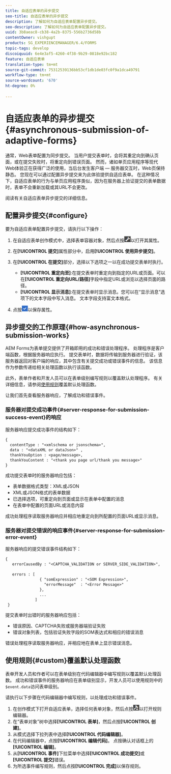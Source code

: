 ```yaml
---
title: 自适应表单的异步提交
seo-title: 自适应表单的异步提交
description: 了解如何为自适应表单配置异步提交。
seo-description: 了解如何为自适应表单配置异步提交。
uuid: 3b8aeac8-cb38-4a2b-8375-556b2736d58b
contentOwner: vishgupt
products: SG_EXPERIENCEMANAGER/6.4/FORMS
topic-tags: develop
discoiquuid: 6e4e3af5-4260-4f38-9b29-0818e92bc182
feature: 自适应表单
translation-type: tm+mt
source-git-commit: 75312539136bb53cf1db1de03fc0f9a1dca49791
workflow-type: tm+mt
source-wordcount: '670'
ht-degree: 0%

---
```



# 自适应表单的异步提交{#asynchronous-submission-of-adaptive-forms}

通常，Web表单配置为同步提交。 当用户提交表单时，会将其重定向到确认页面，或在提交失败时，将重定向到错误页面。 然而，诸如单页应用程序等现代Web体验正在获得广泛的使用，当后台发生客户端 — 服务器交互时，Web页保持静态。 您现在可以通过配置异步提交来为此体验提供自适应表单。 在这种情况下，自适应表单的行为与单页应用程序类似，因为在服务器上验证提交的表单数据时，表单不会重新加载或其URL不会更改。

阅读有关自适应表单异步提交的详细信息。

## 配置异步提交{#configure}

要为自适应表单配置异步提交，请执行以下操作：

1. 在自适应表单创作模式中，选择表单容器对象，然后点按![cmppr1](assets/cmppr1.png)以打开其属性。
1. 在&#x200B;**[!UICONTROL 提交]**&#x200B;属性部分中，启用&#x200B;**[!UICONTROL 使用异步提交]**。
1. 在&#x200B;**[!UICONTROL 在提交]**&#x200B;部分，选择以下选项之一以在成功提交表单时执行。

   * **[!UICONTROL 重定向至]**:在提交表单时重定向到指定的URL或页面。可以在&#x200B;**[!UICONTROL 重定向URL/路径]**&#x200B;字段中指定URL或浏览以选择页面的路径。
   * **[!UICONTROL 显示消息]**:在提交表单时显示消息。您可以在“显示消息”选项下的文本字段中写入消息。 文本字段支持富文本格式。

1. 点按![check-button1](assets/check-button1.png)以保存属性。

## 异步提交的工作原理{#how-asynchronous-submission-works}

AEM Forms为表单提交提供了开箱即用的成功和错误处理程序。 处理程序是客户端函数，根据服务器响应执行。 提交表单时，数据将传输到服务器进行验证，该服务器返回对客户端的响应，其中包含有关提交成功或错误事件的信息。 该信息作为参数传递给相关处理函数以执行该函数。

此外，表单作者和开发人员可以在表单级别编写规则以覆盖默认处理程序。 有关详细信息，请参阅[使用规则](#custom)覆盖默认处理函数。

让我们首先查看服务器响应，了解成功和错误事件。

### 服务器对提交成功事件{#server-response-for-submission-success-event}的响应

服务器响应提交成功事件的结构如下：

```
{
  contentType : "<xmlschema or jsonschema>", 
  data : "<dataXML or dataJson>" , 
  thankYouOption : <page/message>, 
  thankYouContent : "<thank you page url/thank you message>"
}
```

成功提交表单时的服务器响应包括：

* 表单数据格式类型：XML或JSON
* XML或JSON格式的表单数据
* 已选择选项，可重定向到页面或显示在表单中配置的消息
* 在表单中配置的页面URL或消息内容

成功处理程序读取服务器响应并相应地重定向到所配置的页面URL或显示消息。

### 服务器对提交错误的响应事件{#server-response-for-submission-error-event}

服务器响应的提交错误事件结构如下：

```
{
   errorCausedBy : "<CAPTCHA_VALIDATION or SERVER_SIDE_VALIDATION>",

   errors : [
               { "somExpression" : "<SOM Expression>",
                 "errorMessage"  : "<Error Message>"
               },
               ...
             ]
 }
```

提交表单时出错时的服务器响应包括：

* 错误原因、CAPTCHA失败或服务器端验证失败
* 错误对象列表，包括验证失败字段的SOM表达式和相应的错误消息

错误处理程序读取服务器响应，并相应地在表单上显示错误消息。

## 使用规则{#custom}覆盖默认处理函数

表单开发人员和作者可以在表单级别在代码编辑器中编写规则以覆盖默认处理函数。 成功和错误事件的服务器响应在表单级别显示，开发人员可以使用规则中的`$event.data`访问表单级别。

请执行以下步骤在代码编辑器中编写规则，以处理成功和错误事件。

1. 在创作模式下打开自适应表单，选择任何表单对象，然后点按![edit-rules1](assets/edit-rules1.png)以打开规则编辑器。
1. 在“表单对象”树中选择&#x200B;**[!UICONTROL 表单]**，然后点按&#x200B;**[!UICONTROL 创建]**。
1. 从模式选择下拉列表中选择&#x200B;**[!UICONTROL 代码编辑器]**。
1. 在代码编辑器中，点按&#x200B;**[!UICONTROL 编辑代码]**。 点按确认对话框上的&#x200B;**[!UICONTROL 编辑]**。
1. 从&#x200B;**[!UICONTROL 事件]**&#x200B;下拉菜单中选择&#x200B;**[!UICONTROL 成功提交]**&#x200B;或&#x200B;**[!UICONTROL 提交]**&#x200B;错误。
1. 为所选事件编写规则，然后点按&#x200B;**[!UICONTROL 完成]**&#x200B;以保存规则。

